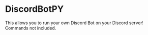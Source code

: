 # DiscordBotPY
This allows you to run your own Discord Bot on your Discord server! Commands not included.
